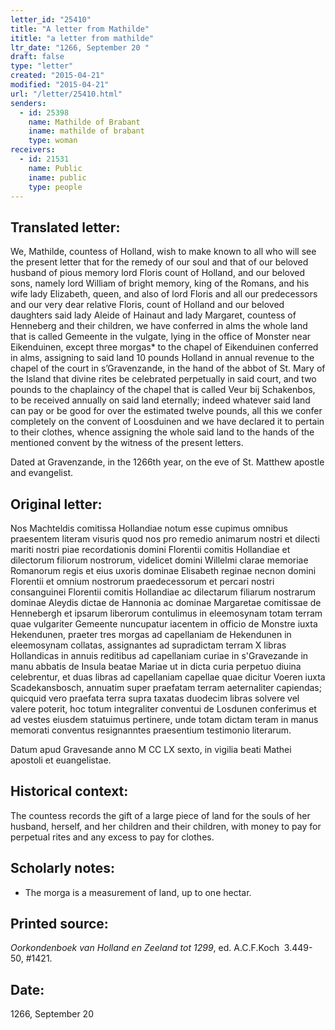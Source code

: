 ```yaml
---
letter_id: "25410"
title: "A letter from Mathilde"
ititle: "a letter from mathilde"
ltr_date: "1266, September 20 "
draft: false
type: "letter"
created: "2015-04-21"
modified: "2015-04-21"
url: "/letter/25410.html"
senders:
  - id: 25398
    name: Mathilde of Brabant
    iname: mathilde of brabant
    type: woman
receivers:
  - id: 21531
    name: Public
    iname: public
    type: people
---
```

<h2> Translated letter:</h2><p>We, Mathilde, countess of Holland, wish to make known to all who will see the present letter that for the remedy of our soul and that of our beloved husband of pious memory lord Floris count of Holland, and our beloved sons, namely lord William of bright memory, king of the Romans, and his wife lady Elizabeth, queen, and also of lord Floris and all our predecessors and our very dear relative Floris, count of Holland and our beloved daughters said lady Aleide of Hainaut and lady Margaret, countess of Henneberg and their children, we have conferred in alms the whole land that is called Gemeente in the vulgate, lying in the office of Monster near Eikenduinen, except three morgas* to the chapel of Eikenduinen conferred in alms, assigning to said land 10 pounds Holland in annual revenue to the chapel of the court in s’Gravenzande, in the hand of the abbot of St. Mary of the Island that divine rites be celebrated perpetually in said court, and two pounds to the chaplaincy of the chapel that is called Veur bij Schakenbos, to be received annually on said land eternally; indeed whatever said land can pay or be good for over the estimated twelve pounds, all this we confer completely on the convent of Loosduinen and we have declared it to pertain to their clothes, whence assigning the whole said land to the hands of the mentioned convent by the witness of the present letters.</p><p>Dated at Gravenzande, in the 1266th year, on the eve of St. Matthew apostle and evangelist.</p><h2 class="mt-4"> Original letter:</h2><p>Nos Machteldis comitissa Hollandiae notum esse cupimus omnibus praesentem literam visuris quod nos pro remedio animarum nostri et dilecti mariti nostri piae recordationis domini Florentii comitis Hollandiae et dilectorum filiorum nostrorum, videlicet domini Willelmi clarae memoriae Romanorum regis et eius uxoris dominae Elisabeth reginae necnon domini Florentii et omnium nostrorum praedecessorum et percari nostri consanguinei Florentii comitis Hollandiae ac dilectarum filiarum nostrarum dominae Aleydis dictae de Hannonia ac dominae Margaretae comitissae de Hennebergh et ipsarum liberorum contulimus in eleemosynam totam terram quae vulgariter Gemeente nuncupatur iacentem in officio de Monstre iuxta Hekendunen, praeter tres morgas ad capellaniam de Hekendunen in eleemosynam collatas, assignantes ad supradictam terram X libras Hollandicas in annuis reditibus ad capellaniam curiae in s'Gravezande in manu abbatis de Insula beatae Mariae ut in dicta curia perpetuo diuina celebrentur, et duas libras ad capellaniam capellae quae dicitur Voeren iuxta Scadekansbosch, annuatim super praefatam terram aeternaliter capiendas; quicquid vero praefata terra supra taxatas duodecim libras solvere vel valere poterit, hoc totum integraliter conventui de Losdunen conferimus et ad vestes eiusdem statuimus pertinere, unde totam dictam teram in manus memorati conventus resignanntes praesentium testimonio literarum.</p><p>Datum apud Gravesande anno M CC LX sexto, in vigilia beati Mathei apostoli et euangelistae.&nbsp;</p><h2 class="mt-4"> Historical context:</h2><p>The countess records the gift of a large piece of land for the souls of her husband, herself, and her children and their children, with money to pay for perpetual rites and any excess to pay for clothes.</p><h2 class="mt-4"> Scholarly notes:</h2><ul><li>The morga is a measurement of land, up to one hectar.</li></ul><h2 class="mt-4"> Printed source:</h2><p><em>Oorkondenboek van Holland en Zeeland tot 1299</em>, ed. A.C.F.Koch&nbsp; 3.449-50, #1421.</p><h2 class="mt-4"> Date:</h2>1266, September 20 